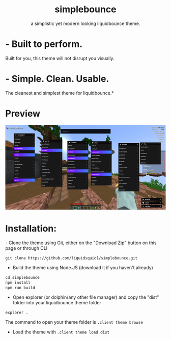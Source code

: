 <h1 align="center">
  simplebounce
</h1>

<p align="center">
  a simplistic yet modern looking liquidbounce theme.
</p>

<h1>- Built to perform.</h1>
Built for you, this theme will not disrupt
you visually.

<h1>- Simple. Clean. Usable.</h1>
The cleanest and simplest theme for liquidbounce.*

<h1>Preview</h1>
<img src="https://github.com/liquidsquid1/simplebounce/blob/main/.github/img/asd.png" />

<h1>Installation:</h1>
- Clone the theme using Git, either on the "Download Zip" button on this page or through CLI

```
git clone https://github.com/liquidsquid1/simplebounce.git
```

- Build the theme using Node.JS (download it if you haven't already)
```
cd simplebounce
npm install
npm run build
```

- Open explorer (or dolphin/any other file manager) and copy the "dist" folder into your liquidbounce theme folder
```
explorer .
```

The command to open your theme folder is `.client theme browse`

- Load the theme with `.client theme load dist`
